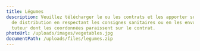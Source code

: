 ```yaml
---
title: Légumes
description: Veuillez télécharger le ou les contrats et les apporter sur le lieu
  de distribution en respectant les consignes sanitaires ou en les envoyant au
  tuteur dont les coordonnées paraissent sur le contrat.
photoUrl: /uploads/images/vegetables.jpg
documentPath: /uploads/files/legumes.zip
---
```

